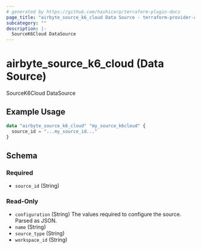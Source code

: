 ```yaml
---
# generated by https://github.com/hashicorp/terraform-plugin-docs
page_title: "airbyte_source_k6_cloud Data Source - terraform-provider-airbyte"
subcategory: ""
description: |-
  SourceK6Cloud DataSource
---
```


# airbyte_source_k6_cloud (Data Source)

SourceK6Cloud DataSource

## Example Usage

```terraform
data "airbyte_source_k6_cloud" "my_source_k6cloud" {
  source_id = "...my_source_id..."
}
```

<!-- schema generated by tfplugindocs -->
## Schema

### Required

- `source_id` (String)

### Read-Only

- `configuration` (String) The values required to configure the source. Parsed as JSON.
- `name` (String)
- `source_type` (String)
- `workspace_id` (String)


